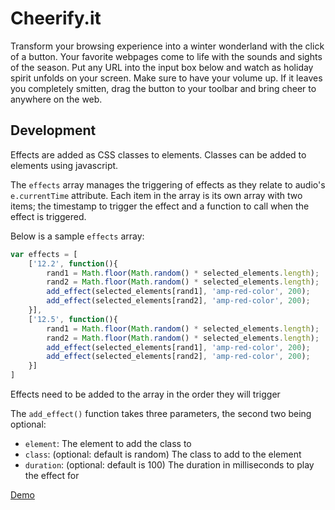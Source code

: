 Cheerify.it
====================

Transform your browsing experience into a winter wonderland with the click of a button. Your favorite webpages come to life with the sounds and sights of the season. Put any URL into the input box below and watch as holiday spirit unfolds on your screen. Make sure to have your volume up. If it leaves you completely smitten, drag the button to your toolbar and bring cheer to anywhere on the web.

Development
---------------------

Effects are added as CSS classes to elements. Classes can be added to elements using javascript.

The `effects` array manages the triggering of effects as they relate to audio's `e.currentTime` attribute. Each item in the array is its own array with two items; the timestamp to trigger the effect and a function to call when the effect is triggered.

Below is a sample `effects` array:

```javascript
var effects = [
	['12.2', function(){
	    rand1 = Math.floor(Math.random() * selected_elements.length);
	    rand2 = Math.floor(Math.random() * selected_elements.length);
	    add_effect(selected_elements[rand1], 'amp-red-color', 200);
	    add_effect(selected_elements[rand2], 'amp-red-color', 200);
	}],
	['12.5', function(){
	    rand1 = Math.floor(Math.random() * selected_elements.length);
	    rand2 = Math.floor(Math.random() * selected_elements.length);
	    add_effect(selected_elements[rand1], 'amp-red-color', 200);
	    add_effect(selected_elements[rand2], 'amp-red-color', 200);
	}]
]
```
Effects need to be added to the array in the order they will trigger


The `add_effect()` function takes three parameters, the second two being optional:
* `element`: The element to add the class to
* `class`: (optional: default is random) The class to add to the element
* `duration`: (optional: default is 100) The duration in milliseconds to play the effect for

[Demo](http://www.cheerify.it/)
